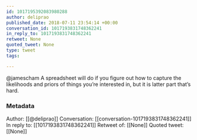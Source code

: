 ```yaml
---
id: 1017195392083980288
author: deliprao
published_date: 2018-07-11 23:54:14 +00:00
conversation_id: 1017193831748362241
in_reply_to: 1017193831748362241
retweet: None
quoted_tweet: None
type: tweet
tags:

---
```


@jamescham A spreadsheet will do if you figure out how to capture the likelihoods and priors of things you’re interested in, but it is latter part that’s hard.

### Metadata

Author: [[@deliprao]]
Conversation: [[conversation-1017193831748362241]]
In reply to: [[1017193831748362241]]
Retweet of: [[None]]
Quoted tweet: [[None]]
